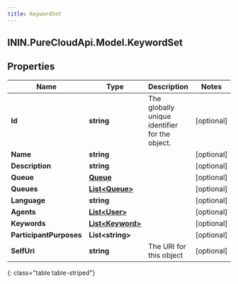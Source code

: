 ```yaml
---
title: KeywordSet
---
```

## ININ.PureCloudApi.Model.KeywordSet

## Properties

|Name | Type | Description | Notes|
|------------ | ------------- | ------------- | -------------|
| **Id** | **string** | The globally unique identifier for the object. | [optional] |
| **Name** | **string** |  | [optional] |
| **Description** | **string** |  | [optional] |
| **Queue** | [**Queue**](Queue.html) |  | [optional] |
| **Queues** | [**List&lt;Queue&gt;**](Queue.html) |  | [optional] |
| **Language** | **string** |  | [optional] |
| **Agents** | [**List&lt;User&gt;**](User.html) |  | [optional] |
| **Keywords** | [**List&lt;Keyword&gt;**](Keyword.html) |  | [optional] |
| **ParticipantPurposes** | **List&lt;string&gt;** |  | [optional] |
| **SelfUri** | **string** | The URI for this object | [optional] |
{: class="table table-striped"}


